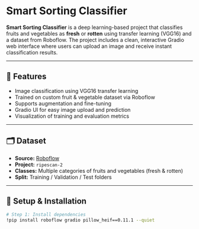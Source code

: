 #  Smart Sorting Classifier

**Smart Sorting Classifier** is a deep learning-based project that classifies fruits and vegetables as **fresh** or **rotten** using transfer learning (VGG16) and a dataset from Roboflow. The project includes a clean, interactive Gradio web interface where users can upload an image and receive instant classification results.

---

## 📌 Features

- Image classification using VGG16 transfer learning
- Trained on custom fruit & vegetable dataset via Roboflow
- Supports augmentation and fine-tuning
- Gradio UI for easy image upload and prediction
- Visualization of training and evaluation metrics

---

## 🗂️ Dataset

- **Source:** [Roboflow](https://roboflow.com/)
- **Project:** `ripescan-2`
- **Classes:** Multiple categories of fruits and vegetables (fresh & rotten)
- **Split:** Training / Validation / Test folders

---

## 🚀 Setup & Installation

```bash
# Step 1: Install dependencies
!pip install roboflow gradio pillow_heif==0.11.1 --quiet
